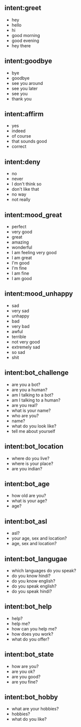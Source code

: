 ## intent:greet
- hey
- hello
- hi
- good morning
- good evening
- hey there

## intent:goodbye
- bye
- goodbye
- see you around
- see you later
- see you
- thank you

## intent:affirm
- yes
- indeed
- of course
- that sounds good
- correct

## intent:deny
- no
- never
- I don't think so
- don't like that
- no way
- not really

## intent:mood_great
- perfect
- very good
- great
- amazing
- wonderful
- I am feeling very good
- I am great
- I'm good
- I'm fine
- I am fine
- I am good

## intent:mood_unhappy
- sad
- very sad
- unhappy
- bad
- very bad
- awful
- terrible
- not very good
- extremely sad
- so sad
- shit

## intent:bot_challenge
- are you a bot?
- are you a human?
- am I talking to a bot?
- am I talking to a human?
- are you real?
- what is your name?
- who are you?
- name?
- what do you look like?
- tell me about yourself

## intent:bot_location
- where do you live?
- where is your place?
- are you indian?

## intent:bot_age
- how old are you?
- what is your age?
- age?

## intent:bot_asl
- asl?
- your age, sex and location?
- age, sex and location?

## intent:bot_langugae
- which languages do you speak?
- do you know hindi?
- do you know english?
- do you speak english?
- do you speak hindi?

## intent:bot_help
- help?
- help me?
- how can you help me?
- how does you work?
- what do you offer?

## intent:bot_state
- how are you?
- are you ok?
- are you good?
- are you fine?

## intent:bot_hobby
- what are your hobbies?
- hobbies?
- what do you like?
